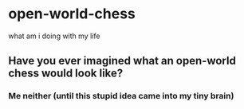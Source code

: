 # open-world-chess
what am i doing with my life

## Have you ever imagined what an open-world chess would look like?
### Me neither (until this stupid idea came into my tiny brain)
